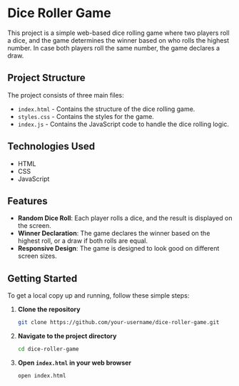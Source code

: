 # Dice Roller Game

This project is a simple web-based dice rolling game where two players roll a dice, and the game determines the winner based on who rolls the highest number. In case both players roll the same number, the game declares a draw.

## Project Structure

The project consists of three main files:
- `index.html` - Contains the structure of the dice rolling game.
- `styles.css` - Contains the styles for the game.
- `index.js` - Contains the JavaScript code to handle the dice rolling logic.

## Technologies Used

- HTML
- CSS
- JavaScript

## Features

- **Random Dice Roll**: Each player rolls a dice, and the result is displayed on the screen.
- **Winner Declaration**: The game declares the winner based on the highest roll, or a draw if both rolls are equal.
- **Responsive Design**: The game is designed to look good on different screen sizes.

## Getting Started

To get a local copy up and running, follow these simple steps:

1. **Clone the repository**
    ```sh
    git clone https://github.com/your-username/dice-roller-game.git
    ```

2. **Navigate to the project directory**
    ```sh
    cd dice-roller-game
    ```

3. **Open `index.html` in your web browser**
    ```sh
    open index.html
    ```